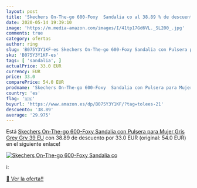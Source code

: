 ```yaml
---
layout: post
title: 'Skechers On-The-go 600-Foxy  Sandalia co al 38.89 % de descuento'
date: 2020-05-14 19:39:10
image: 'https://m.media-amazon.com/images/I/41tp17Gd6VL._SL200_.jpg'
comments: true
category: ofertas
author: ring
slug: 'B075Y3Y1KF-es Skechers On-The-go 600-Foxy Sandalia con Pulsera para...'
sku: 'B075Y3Y1KF-es'
tags: [ 'sandalia', ]
actualPrice: 33.0 EUR
currency: EUR
price: 33.0
comparePrice: 54.0 EUR
prodname: 'Skechers On-The-go 600-Foxy  Sandalia con Pulsera para Mujer  Gris  Grey Gry   39 EU'
country: 'es'
flag: '🇪🇸'
buyurl: 'https://www.amazon.es/dp/B075Y3Y1KF/?tag=tolees-21'
descuento: '38.89'
average: '29.975'
---
```


Está [Skechers On-The-go 600-Foxy  Sandalia con Pulsera para Mujer  Gris  Grey Gry   39 EU](https://www.amazon.es/dp/B075Y3Y1KF/?tag=tolees-21) con 38.89 de descuento por 33.0 EUR (original: 54.0 EUR) en el siguiente enlace!

[![Skechers On-The-go 600-Foxy  Sandalia co](https://m.media-amazon.com/images/I/41tp17Gd6VL._SL200_.jpg)](https://www.amazon.es/dp/B075Y3Y1KF/?tag=tolees-21)

ℹ️:


[🛒 Ver la oferta!!](https://www.amazon.es/dp/B075Y3Y1KF/?tag=tolees-21)
